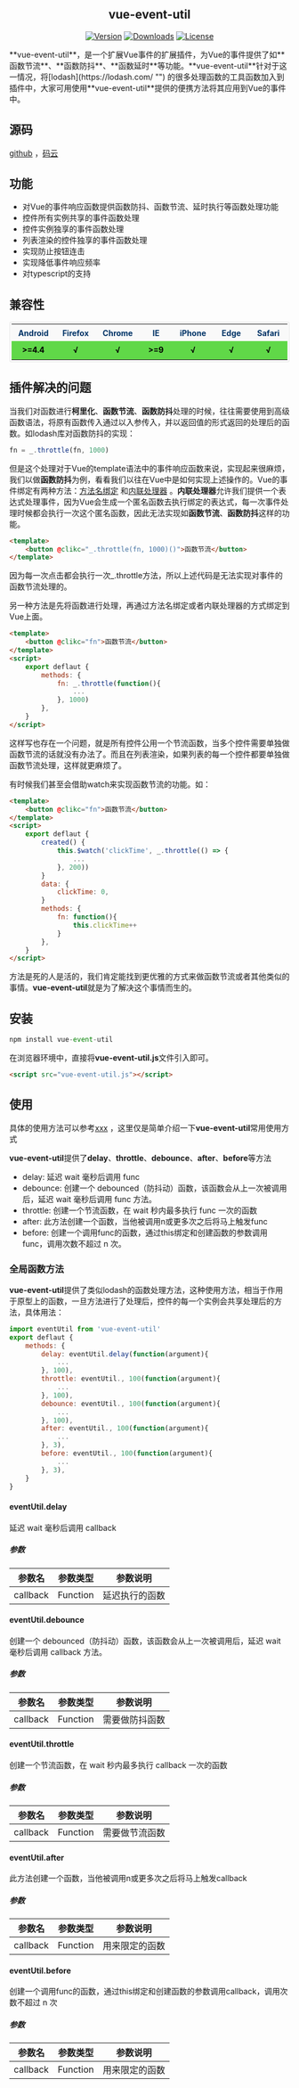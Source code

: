 <h2 align="center">vue-event-util</h2>
<p class="mydoc_api_npm-info" align="center">
            <a href="https://www.npmjs.com/package/vue-event-util"><img src="https://img.shields.io/npm/v/vue-event-util.svg" alt="Version"></a>
            <a href="https://www.npmjs.com/package/vue-event-util"><img src="https://img.shields.io/npm/dm/vue-event-util.svg" alt="Downloads"></a>
            <a href="https://www.npmjs.com/package/vue-event-util"><img src="https://img.shields.io/npm/l/vue-event-util.svg" alt="License"></a>
        </p>
**vue-event-util**，是一个扩展Vue事件的扩展插件，为Vue的事件提供了如**函数节流**、**函数防抖**、**函数延时**等功能。**vue-event-util**针对于这一情况，将[lodash](https://lodash.com/ "") 的很多处理函数的工具函数加入到插件中，大家可用使用**vue-event-util**提供的便携方法将其应用到Vue的事件中。

## 源码
[github](https://github.com/laden666666/vue-event-util "") ，[码云](https://gitee.com/laden666666/vue-event-util "") 


## 功能
*   对Vue的事件响应函数提供函数防抖、函数节流、延时执行等函数处理功能
*   控件所有实例共享的事件函数处理
*   控件实例独享的事件函数处理
*   列表渲染的控件独享的事件函数处理
*   实现防止按钮连击
*   实现降低事件响应频率
*   对typescript的支持

## 兼容性
<center>
    <table cellspacing="1" style="margin: 0 auto;font-size: 14px;background-color: #f9f9f9;color: #036;padding: 3px;border-radius: 4px;border: 1px solid rgba(220, 220, 220, .5);">
        <colgroup width="100" span="7" align="center"></colgroup>
        <tr style="height: 30px;">
            <th align="center">Android</td><th align="center">Firefox</td><th align="center">Chrome</td><th align="center">IE</td><th align="center">iPhone</td><th align="center">Edge</td><th align="center">Safari</td>
        </tr>
        <tr style="color: #000;line-height: 28px;font-weight: bold;">
            <td align="center" style="background-color: #60d848">>=4.4</td><td align="center" style="background-color: #60d848">√</td><td align="center" style="background-color: #60d848">√</td><td align="center" style="background-color: #60d848">>=9</td><td align="center" style="background-color: #60d848">√</td><td align="center" style="background-color: #60d848">√</td><td align="center" style="background-color: #60d848">√</td>
        </tr>
    </table>
</center>


## 插件解决的问题
当我们对函数进行**柯里化**、**函数节流**、**函数防抖**处理的时候，往往需要使用到高级函数语法，将原有函数传入通过以入参传入，并以返回值的形式返回的处理后的函数。如lodash库对函数防抖的实现：

```javascript
fn = _.throttle(fn, 1000)
```
但是这个处理对于Vue的template语法中的事件响应函数来说，实现起来很麻烦，我们以做**函数防抖**为例，看看我们以往在Vue中是如何实现上述操作的。Vue的事件绑定有两种方法：[方法名绑定](https://cn.vuejs.org/v2/guide/events.html#%E4%BA%8B%E4%BB%B6%E5%A4%84%E7%90%86%E6%96%B9%E6%B3%95 "") 和[内联处理器](https://cn.vuejs.org/v2/guide/events.html#%E5%86%85%E8%81%94%E5%A4%84%E7%90%86%E5%99%A8%E4%B8%AD%E7%9A%84%E6%96%B9%E6%B3%95 "") 。**内联处理器**允许我们提供一个表达式处理事件，因为Vue会生成一个匿名函数去执行绑定的表达式，每一次事件处理时候都会执行一次这个匿名函数，因此无法实现如**函数节流**、**函数防抖**这样的功能。

```html
<template>
    <button @clikc="_.throttle(fn, 1000)()">函数节流</button>
</template>
```
因为每一次点击都会执行一次_.throttle方法，所以上述代码是无法实现对事件的函数节流处理的。

另一种方法是先将函数进行处理，再通过方法名绑定或者内联处理器的方式绑定到Vue上面。

```html
<template>
    <button @clikc="fn">函数节流</button>
</template>
<script>
    export deflaut {
        methods: {
            fn: _.throttle(function(){
                ...
            }, 1000)
        },
    }
</script>
```
这样写也存在一个问题，就是所有控件公用一个节流函数，当多个控件需要单独做函数节流的话就没有办法了。而且在列表渲染，如果列表的每一个控件都要单独做函数节流处理，这样就更麻烦了。

有时候我们甚至会借助watch来实现函数节流的功能。如：

```html
<template>
    <button @clikc="fn">函数节流</button>
</template>
<script>
    export deflaut {
        created() {
            this.$watch('clickTime', _.throttle(() => {
                ...
            }, 200))
        }
        data: {
            clickTime: 0,
        }
        methods: {
            fn: function(){
                this.clickTime++
            }
        },
    }
</script>
```
方法是死的人是活的，我们肯定能找到更优雅的方式来做函数节流或者其他类似的事情。**vue-event-util**就是为了解决这个事情而生的。


## 安装
```javascript
npm install vue-event-util
```
在浏览器环境中，直接将**vue-event-util.js**文件引入即可。

```html
<script src="vue-event-util.js"></script>
```

## 使用
具体的使用方法可以参考[xxx]( "") ，这里仅是简单介绍一下**vue-event-util**常用使用方式

**vue-event-util**提供了**delay**、**throttle**、**debounce**、**after**、**before**等方法

*   delay: 延迟 wait 毫秒后调用 func
*   debounce: 创建一个 debounced（防抖动）函数，该函数会从上一次被调用后，延迟 wait 毫秒后调用 func 方法。
*   throttle: 创建一个节流函数，在 wait 秒内最多执行 func 一次的函数
*   after: 此方法创建一个函数，当他被调用n或更多次之后将马上触发func
*   before: 创建一个调用func的函数，通过this绑定和创建函数的参数调用func，调用次数不超过 n 次。
### 全局函数方法
**vue-event-util**提供了类似lodash的函数处理方法，这种使用方法，相当于作用于原型上的函数，一旦方法进行了处理后，控件的每一个实例会共享处理后的方法，具体用法：

```javascript
import eventUtil from 'vue-event-util'
export deflaut {
    methods: {
        delay: eventUtil.delay(function(argument){
            ...
        }, 100),
        throttle: eventUtil., 100(function(argument){
            ...
        }, 100),
        debounce: eventUtil., 100(function(argument){
            ...
        }, 100),
        after: eventUtil., 100(function(argument){
            ...
        }, 3),
        before: eventUtil., 100(function(argument){
            ...
        }, 3),
    }
}

```
#### eventUtil.delay

>
延迟 wait 毫秒后调用 callback


##### 参数
|参数名|参数类型|参数说明|
|-|-|-|
|callback|Function|延迟执行的函数||[wait]|number|延迟的时间，单位毫秒|




#### eventUtil.debounce

>
创建一个 debounced（防抖动）函数，该函数会从上一次被调用后，延迟 wait 毫秒后调用 callback 方法。


##### 参数
|参数名|参数类型|参数说明|
|-|-|-|
|callback|Function|需要做防抖函数||[wait]|number|延迟的时间，单位毫秒|




#### eventUtil.throttle

>
创建一个节流函数，在 wait 秒内最多执行 callback 一次的函数


##### 参数
|参数名|参数类型|参数说明|
|-|-|-|
|callback|Function|需要做节流函数||[wait]|number|节流时间，单位毫秒|




#### eventUtil.after

>
此方法创建一个函数，当他被调用n或更多次之后将马上触发callback


##### 参数
|参数名|参数类型|参数说明|
|-|-|-|
|callback|Function|用来限定的函数||[n]|number|方法应该在调用多少次后才执行|




#### eventUtil.before

>
创建一个调用func的函数，通过this绑定和创建函数的参数调用callback，调用次数不超过 n 次


##### 参数
|参数名|参数类型|参数说明|
|-|-|-|
|callback|Function|用来限定的函数||[n]|number|超过多少次不再调用callback|






